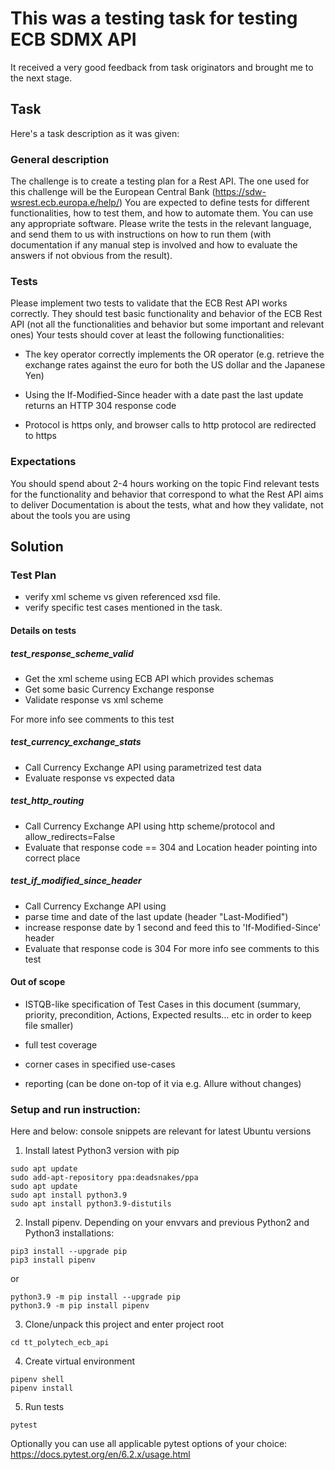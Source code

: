 # This was a testing task for testing ECB SDMX API
It received a very good feedback from task originators and brought me to the next stage.

## Task
Here's a task description as it was given:

### General description
The challenge is to create a testing plan for a Rest API. The one used for this challenge will be the European Central Bank
(https://sdw-wsrest.ecb.europa.e/help/)
You are expected to define tests for different functionalities, how to test them, and how to automate them.
You can use any appropriate software. Please write the tests in the relevant language, and send them to us with instructions on how to run them
(with documentation if any manual step is involved and how to evaluate the answers if not obvious from the result).

### Tests
Please implement two tests to validate that the ECB Rest API works correctly. They should test basic functionality and behavior of the ECB Rest
API (not all the functionalities and behavior but some important and relevant ones)
Your tests should cover at least the following functionalities:
- The key operator correctly implements the OR operator
  (e.g. retrieve the exchange rates against the euro for both the US dollar and the Japanese Yen)

- Using the If-Modified-Since header with a date past the last update returns an HTTP 304 response code

- Protocol is https only, and browser calls to http protocol are redirected to https

### Expectations
You should spend about 2-4 hours working on the topic
Find relevant tests for the functionality and behavior that correspond to what the Rest API aims to deliver
Documentation is about the tests, what and how they validate, not about the tools you are using

## Solution
### Test Plan
- verify xml scheme vs given referenced xsd file.
- verify specific test cases mentioned in the task.

#### Details on tests
##### test_response_scheme_valid
- Get the xml scheme using ECB API which provides schemas
- Get some basic Currency Exchange response
- Validate response vs xml scheme

For more info see comments to this test

##### test_currency_exchange_stats
- Call Currency Exchange API using parametrized test data
- Evaluate response vs expected data

##### test_http_routing
- Call Currency Exchange API using http scheme/protocol and allow_redirects=False
- Evaluate that response code == 304 and Location header pointing into correct place

##### test_if_modified_since_header
- Call Currency Exchange API using
- parse time and date of the last update (header "Last-Modified")
- increase response date by 1 second and feed this to 'If-Modified-Since' header
- Evaluate that response code is 304
For more info see comments to this test

#### Out of scope
- ISTQB-like specification of Test Cases in this document (summary, priority, precondition, Actions, Expected results... etc in order to keep file smaller)

- full test coverage

- corner cases in specified use-cases

- reporting (can be done on-top of it via e.g. Allure without changes)

### Setup and run instruction:
Here and below: console snippets are relevant for latest Ubuntu versions
1. Install latest Python3 version with pip
```console
sudo apt update
sudo add-apt-repository ppa:deadsnakes/ppa
sudo apt update
sudo apt install python3.9
sudo apt install python3.9-distutils
```
2. Install pipenv. Depending on your envvars and previous Python2 and Python3 installations:
```console
pip3 install --upgrade pip
pip3 install pipenv
```
or
```console
python3.9 -m pip install --upgrade pip
python3.9 -m pip install pipenv
```
3. Clone/unpack this project and enter project root
```console
cd tt_polytech_ecb_api
```
4. Create virtual environment
```console
pipenv shell
pipenv install
```
5. Run tests
```console
pytest
```
Optionally you can use all applicable pytest options of your choice:
https://docs.pytest.org/en/6.2.x/usage.html
